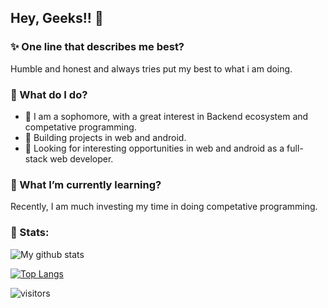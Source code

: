 ## Hey, Geeks!! 👋

<!--
**Rahul-D78** is a ✨ _special_ ✨ repository because its `README.md` (this file) appears on your GitHub profile.

🔭 I’m currently working on ...
- 🤔 I’m looking for help with ...
- 👯 I’m looking to collaborate on ...
- 💬 Ask me about ...
- ⚡ Fun fact: ...

-->
### :sparkles: One line that describes me best?

<!-- I am a self taught web developer, trying to dive deep in the ocean of web. -->

Humble and honest and always tries put my best to what i am doing. 

### 🤔 What do I do? 

 - :green_book: I am a sophomore, with a great interest in Backend ecosystem and competative programming.
 - :green_book: Building projects in web and android. 
 - :green_book: Looking for interesting opportunities in web and android as a full-stack web developer.

### 🌱 What I’m currently learning?

Recently, I am much investing my time in doing competative programming.



### 📶 Stats:
<!-- ![My github stats](https://github-readme-stats.vercel.app/api?username=Rahul-D78&show_icons=true&title_color=fff&icon_color=79ff97&text_color=9f9f9f&bg_color=151515&count_private=true) -->

![My github stats](https://github-readme-stats.vercel.app/api?username=Rahul-D78&show_icons=true&theme=dracula&count_private=true)

[![Top Langs](https://github-readme-stats.vercel.app/api/top-langs/?username=Rahul-D78&theme=dracula&layout=compact)](https://github.com/anuraghazra/github-readme-stats)

![visitors](https://profile-counter.glitch.me/Rahul-D78/count.svg)
